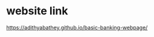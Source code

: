 <!-- # BasicBankingSystem
Sparks Foundation Web Development Internship Project : Basic Banking System website. 
A web application used to tranfer virtual money between multiple users and also record the banking transactions/ activities.

## The website has the following specification -
  Start with a dummy data for upto 10 customers.
  Customers table with basic fields such as name, email, current balance etc.
 Transaction status:
 Transfer table/ Transfer History which records all the transactions

Flow : Home Page > View all customers > Select and View one customer > Transfer Money > Select customer to transfer to > View all Customers. -->

# website link
https://adithyabathey.github.io/basic-banking-webpage/
